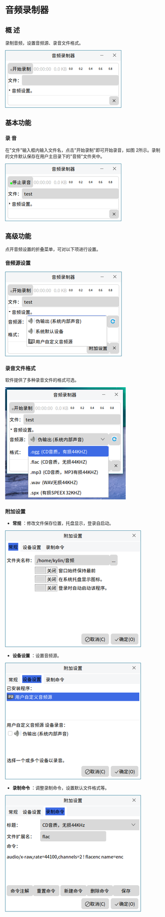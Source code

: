 # 音频录制器
## 概 述
录制音频，设置音频源、录音文件格式。

![图1 音频录制器](image/1.png)
<br>

## 基本功能
### 录 音
在"文件"输入框内输入文件名，点击"开始录制"即可开始录音，如图 2所示。录制的文件默认保存在用户主目录下的"音频"文件夹中。

![图2 正在录音](image/2.png)
<br>

## 高级功能
点开音频设置的折叠菜单，可对以下项进行设置。

### 音频源设置
![图3 音频源设置](image/3.png)
<br>

### 录音文件格式
软件提供了多种录音文件的格式可选。

![图4 格式设置](image/4.png)
<br>

### 附加设置
- **常规** ：修改文件保存位置，托盘显示，登录自启动。
  
![图5 常规标签页](image/5.png)

- **设备设置** ：设置音频源。
 
![图6 设备设置标签页](image/6.png)

- **录制命令** ：调整录制命令，设置默认文件格式等。
  
![图7 录制命令标签页](image/7.png)
<br>

